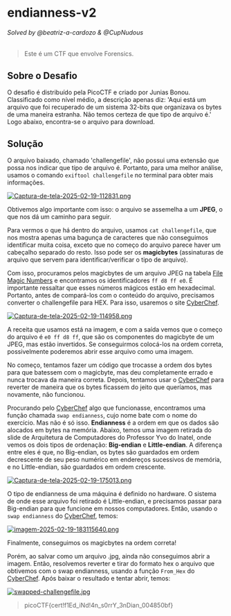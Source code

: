 # endianness-v2

###### Solved by @beatriz-a-cardozo & @CupNudous

> Este é um CTF que envolve Forensics.

## Sobre o Desafio

O desafio é distribuído pela PicoCTF e criado por Junias Bonou. Classificado como nível médio, a descrição apenas diz: 'Aqui está um arquivo que foi recuperado de um sistema 32-bits que organizava os bytes de uma maneira estranha. Não temos certeza de que tipo de arquivo é.' Logo abaixo, encontra-se o arquivo para download.

## Solução

O arquivo baixado, chamado 'challengefile', não possui uma extensão que possa nos indicar que tipo de arquivo é. Portanto, para uma melhor análise, usamos o comando `exiftool challengefile` no terminal para obter mais informações.

[![Captura-de-tela-2025-02-19-112831.png](https://i.postimg.cc/C5sRBwLF/Captura-de-tela-2025-02-19-112831.png)](https://postimg.cc/N2LsZqHV)

Obtivemos algo importante com isso: o arquivo se assemelha a um **JPEG**, o que nos dá um caminho para seguir. 

Para vermos o que há dentro do arquivo, usamos `cat challengefile`, que nos mostra apenas uma bagunça de caracteres que não conseguimos identificar muita coisa, exceto que no começo do arquivo parece haver um cabeçalho separado do resto. Isso pode ser os **magicbytes** (assinaturas de arquivo que servem para identificar/verificar o tipo de arquivo).

Com isso, procuramos pelos magicbytes de um arquivo JPEG na tabela [File Magic Numbers](https://gist.github.com/leommoore/f9e57ba2aa4bf197ebc5) e encontramos os identificadores `ff d8 ff e0`. É importante ressaltar que esses números mágicos estão em hexadecimal. Portanto, antes de compará-los com o conteúdo do arquivo, precisamos converter o challengefile para HEX. Para isso, usaremos o site [CyberChef](https://gchq.github.io/CyberChef).

[![Captura-de-tela-2025-02-19-114958.png](https://i.postimg.cc/257MKJ61/Captura-de-tela-2025-02-19-114958.png)](https://postimg.cc/KK40K0tb)

A receita que usamos está na imagem, e com a saída vemos que o começo do arquivo é `e0 ff d8 ff`, que são os componentes do magicbyte de um JPEG, mas estão invertidos. Se conseguirmos colocá-los na ordem correta, possivelmente poderemos abrir esse arquivo como uma imagem.

No começo, tentamos fazer um código que trocasse a ordem dos bytes para que batessem com o magicbyte, mas deu completamente errado e nunca trocava da maneira correta. Depois, tentamos usar o [CyberChef](https://gchq.github.io/CyberChef) para reverter de maneira que os bytes ficassem do jeito que queríamos, mas novamente, não funcionou.

Procurando pelo [CyberChef](https://gchq.github.io/CyberChef) algo que funcionasse, encontramos uma função chamada `swap endianness`, cujo nome bate com o nome do exercício. Mas não é só isso. **Endianness** é a ordem em que os dados são alocados em bytes na memória. Abaixo, temos uma imagem retirada do slide de Arquitetura de Computadores do Professor Yvo do Inatel, onde vemos os dois tipos de ordenação: **Big-endian** e **Little-endian**. A diferença entre eles é que, no Big-endian, os bytes são guardados em ordem decrescente de seu peso numérico em endereços sucessivos de memória, e no Little-endian, são guardados em ordem crescente.

[![Captura-de-tela-2025-02-19-175013.png](https://i.postimg.cc/GmYvbFsk/Captura-de-tela-2025-02-19-175013.png)](https://postimg.cc/DSvSgb6Z)

O tipo de endianness de uma máquina é definido no hardware. O sistema de onde esse arquivo foi retirado é Little-endian, e precisamos passar para Big-endian para que funcione em nossos computadores. Então, usando o `swap endianness` do [CyberChef](https://gchq.github.io/CyberChef), temos:

[![imagem-2025-02-19-183115640.png](https://i.postimg.cc/zGb1dkcY/imagem-2025-02-19-183115640.png)](https://postimg.cc/zyrMvTNx)

Finalmente, conseguimos os magicbytes na ordem correta!

Porém, ao salvar como um arquivo .jpg, ainda não conseguimos abrir a imagem. Então, resolvemos reverter e tirar do formato hex o arquivo que obtivemos com o swap endianness, usando a função `From_Hex` do [CyberChef](https://gchq.github.io/CyberChef). Após baixar o resultado e tentar abrir, temos:

[![swapped-challengefile.jpg](https://i.postimg.cc/TY5kFHf0/swapped-challengefile.jpg)](https://postimg.cc/Whj6J8Dq)

> picoCTF{cert!f1Ed_iNd!4n_s0rrY_3nDian_004850bf}
